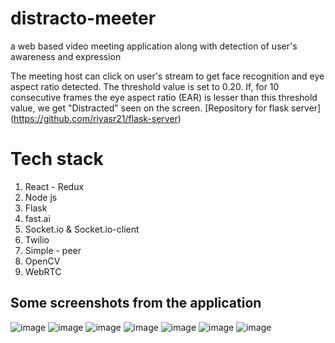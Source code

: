 # distracto-meeter
a web based video meeting application along with detection of user's awareness and expression

The meeting host can click on user's stream to get face recognition and eye aspect ratio detected.
The threshold value is set to 0.20. If, for 10 consecutive frames the eye aspect ratio (EAR) is lesser than this threshold value, we get "Distracted" seen on the screen.
[Repository for flask server] (https://github.com/riyasr21/flask-server)

# Tech stack 
1. React - Redux
2. Node js
3. Flask
4. fast.ai
5. Socket.io & Socket.io-client
6. Twilio
7. Simple - peer
8. OpenCV
9. WebRTC

## Some screenshots from the application

![image](https://user-images.githubusercontent.com/89318501/170872610-9c2ec7d9-226c-4388-bd9c-309bed7ebad3.png)
![image](https://user-images.githubusercontent.com/89318501/170872748-35c8588c-c2fb-4463-996c-967af7a3f73d.png)
![image](https://user-images.githubusercontent.com/89318501/170872761-c2e7b309-3d1c-43ba-bb77-aaeab96396f4.png)
![image](https://user-images.githubusercontent.com/89318501/170872806-2d131e7e-a237-4305-8428-8b6f70f7ef47.png)
![image](https://user-images.githubusercontent.com/89318501/170872844-ca0fb4d1-8168-4538-bbe3-38d94c1f3a35.png)
![image](https://user-images.githubusercontent.com/89318501/170872968-4377ee34-14cc-478a-8495-f6a242906fe6.png)
![image](https://user-images.githubusercontent.com/89318501/170873091-83480375-2d01-4817-b3c7-595b4cd4165e.png)


